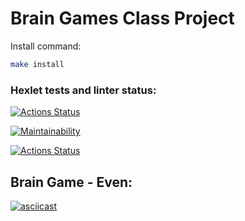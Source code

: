 # Brain Games Class Project

Install command:
```sh
make install
```

### Hexlet tests and linter status:
[![Actions Status](https://github.com/drylb/frontend-project-lvl1/workflows/hexlet-check/badge.svg)](https://github.com/drylb/frontend-project-lvl1/actions)

[![Maintainability](https://api.codeclimate.com/v1/badges/a99a88d28ad37a79dbf6/maintainability)](https://codeclimate.com/github/codeclimate/codeclimate/maintainability)

[![Actions Status](https://github.com/drylb/frontend-project-lvl1/workflows/.github/workflows/node.js.yml/badge.svg)](https://github.com/drylb/frontend-project-lvl1/actions)

## Brain Game - Even:

[![asciicast](https://asciinema.org/a/oNs2VUtyOB4y4a1NO6J3RtXIK.svg)](https://asciinema.org/a/oNs2VUtyOB4y4a1NO6J3RtXIK)